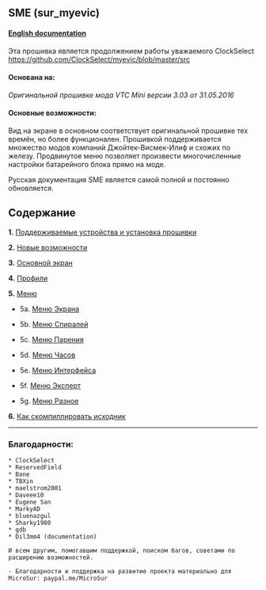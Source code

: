 ## **SME (sur_myevic)**

#### [English documentation](https://github.com/MicroSur/sur_myevic/blob/master/README.md)

Эта прошивка является продолжением работы уважаемого ClockSelect https://github.com/ClockSelect/myevic/blob/master/src

#### Основана на:
*Оригинальной прошивке мода VTC Mini версии 3.03 от 31.05.2016*

#### Основные возможности:
Вид на экране в основном соответствует оригинальной прошивке тех времён, но более функционален.
Прошивкой поддерживается множество модов компаний Джойтек-Висмек-Илиф и схожих по железу.
Продвинутое меню позволяет произвести многочисленные настройки батарейного блока прямо на моде.

Русская документация SME является самой полной и постоянно обновляется.

## Содержание
   __1.__ [Поддерживаемые устройства и установка прошивки](https://github.com/MicroSur/sur_myevic/blob/master/git_doc_ru/usageandcompatibility_ru.md)
   
   __2.__ [Новые возможности](https://github.com/MicroSur/sur_myevic/blob/master/git_doc_ru/behaviourchanges_ru.md)

   __3.__ [Основной экран](https://github.com/MicroSur/sur_myevic/blob/master/git_doc_ru/mainscr_ru.md)
   
   __4.__ [Профили](https://github.com/MicroSur/sur_myevic/blob/master/git_doc_ru/profiles_ru.md)

   __5.__ [Меню](https://github.com/MicroSur/sur_myevic/blob/master/git_doc_ru/menus_ru.md)
     
   - 5a. [Меню Экрана](https://github.com/MicroSur/sur_myevic/blob/master/git_doc_ru/screen_ru.md)

   - 5b. [Меню Спиралей](https://github.com/MicroSur/sur_myevic/blob/master/git_doc_ru/coils_ru.md)

   - 5c. [Меню Парения](https://github.com/MicroSur/sur_myevic/blob/master/git_doc_ru/vaping_ru.md)

   - 5d. [Меню Часов](https://github.com/MicroSur/sur_myevic/blob/master/git_doc_ru/clock_ru.md)

   - 5e. [Меню Интерфейса](https://github.com/MicroSur/sur_myevic/blob/master/git_doc_ru/interface_ru.md)
  
   - 5f. [Меню Эксперт](https://github.com/MicroSur/sur_myevic/blob/master/git_doc_ru/expert_ru.md)

   - 5g. [Меню Разное](https://github.com/MicroSur/sur_myevic/blob/master/git_doc_ru/misc_ru.md)

   __6.__ [Как скомпиллировать исходник](https://github.com/MicroSur/sur_myevic/blob/master/git_doc_ru/howtobuild_ru.md)

-----
### Благодарности:

    * ClockSelect
    * ReservedField
    * Bane
    * TBXin
    * maelstrom2001
    * Daveee10
    * Eugene San
    * MarkyAD
    * bluenazgul
    * Sharky1980
    * gdb
    * Dil3mm4 (documentation)

    И всем другим, помогавшим поддержкой, поиском багов, советами по расширению возможностей.

    - Благодарности и поддержка на развитие проекта материально для MicroSur: paypal.me/MicroSur